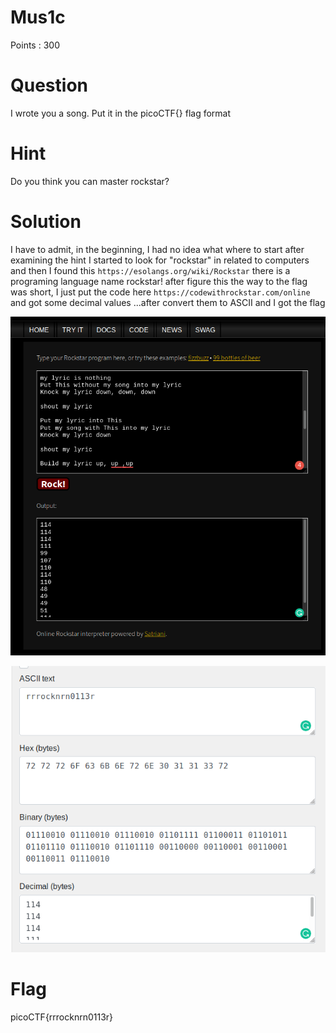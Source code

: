 # Mus1c

Points : 300

# Question

I wrote you a song. Put it in the picoCTF{} flag format

# Hint 

Do you think you can master rockstar?

# Solution

I have to admit, in the beginning, I had no idea what where to start after examining the hint I started to look for "rockstar" in related to computers and then I found this ```https://esolangs.org/wiki/Rockstar```
there is a programing language name rockstar! 
after figure this the way to the flag was short, I just put the code here ```https://codewithrockstar.com/online``` 
and got some decimal values ...after convert them to ASCII and I got the flag


![Screenshot](rockstar.png)

![Screenshot](flag.png)



# Flag
picoCTF{rrrocknrn0113r}

